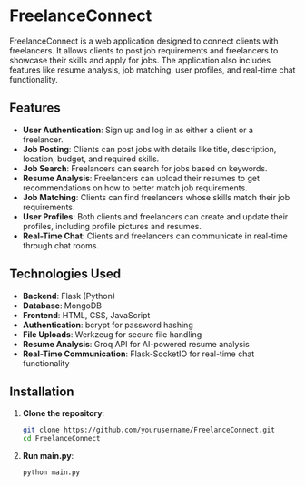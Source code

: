 # FreelanceConnect

FreelanceConnect is a web application designed to connect clients with freelancers. It allows clients to post job requirements and freelancers to showcase their skills and apply for jobs. The application also includes features like resume analysis, job matching, user profiles, and real-time chat functionality.

## Features

- **User Authentication**: Sign up and log in as either a client or a freelancer.
- **Job Posting**: Clients can post jobs with details like title, description, location, budget, and required skills.
- **Job Search**: Freelancers can search for jobs based on keywords.
- **Resume Analysis**: Freelancers can upload their resumes to get recommendations on how to better match job requirements.
- **Job Matching**: Clients can find freelancers whose skills match their job requirements.
- **User Profiles**: Both clients and freelancers can create and update their profiles, including profile pictures and resumes.
- **Real-Time Chat**: Clients and freelancers can communicate in real-time through chat rooms.

## Technologies Used

- **Backend**: Flask (Python)
- **Database**: MongoDB
- **Frontend**: HTML, CSS, JavaScript
- **Authentication**: bcrypt for password hashing
- **File Uploads**: Werkzeug for secure file handling
- **Resume Analysis**: Groq API for AI-powered resume analysis
- **Real-Time Communication**: Flask-SocketIO for real-time chat functionality

## Installation

1. **Clone the repository**:
   ```bash
   git clone https://github.com/yourusername/FreelanceConnect.git
   cd FreelanceConnect
2. **Run main.py**:
   ```bash
   python main.py